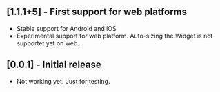 ## [1.1.1+5] - First support for web platforms

* Stable support for Android and iOS
* Experimental support for web platform. Auto-sizing the Widget is not supportet yet on web.

## [0.0.1] - Initial release

* Not working yet. Just for testing.
